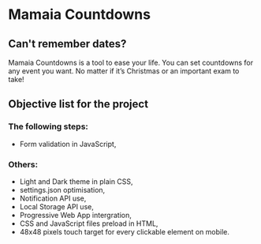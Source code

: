 # Mamaia Countdowns
## Can't remember dates? 
Mamaia Countdowns is a tool to ease your life. You can set countdowns for any event you want. No matter if it’s Christmas or an important exam to take! 

## Objective list for the project
### The following steps:
- Form validation in JavaScript,

### Others:
- Light and Dark theme in plain CSS,
- settings.json optimisation,
- Notification API use, 
- Local Storage API use,
- Progressive Web App intergration,
- CSS and JavaScript files preload in HTML, 
- 48x48 pixels touch target for every clickable element on mobile.
 